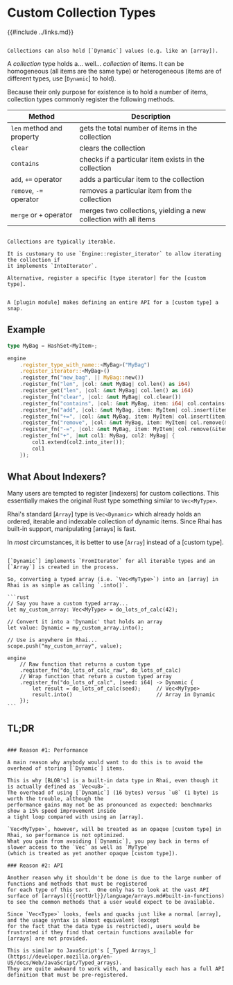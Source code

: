 Custom Collection Types
=======================

{{#include ../links.md}}

~~~admonish tip.side "Tip"

Collections can also hold [`Dynamic`] values (e.g. like an [array]).
~~~

A _collection_ type holds a... well... _collection_ of items.  It can be homogeneous (all items are
the same type) or heterogeneous (items are of different types, use [`Dynamic`] to hold).

Because their only purpose for existence is to hold a number of items, collection types commonly
register the following methods.

<section></section>

| Method                    | Description                                                      |
| ------------------------- | ---------------------------------------------------------------- |
| `len` method and property | gets the total number of items in the collection                 |
| `clear`                   | clears the collection                                            |
| `contains`                | checks if a particular item exists in the collection             |
| `add`, `+=` operator      | adds a particular item to the collection                         |
| `remove`, `-=` operator   | removes a particular item from the collection                    |
| `merge` or `+` operator   | merges two collections, yielding a new collection with all items |

```admonish tip.small "Tip: Define type iterator"

Collections are typically iterable.

It is customary to use `Engine::register_iterator` to allow iterating the collection if
it implements `IntoIterator`.

Alternative, register a specific [type iterator] for the [custom type].
```

```admonish tip.small "Tip: Use a plugin module"

A [plugin module] makes defining an entire API for a [custom type] a snap.
```


Example
-------

```rust
type MyBag = HashSet<MyItem>;

engine
    .register_type_with_name::<MyBag>("MyBag")
    .register_iterator::<MyBag>()
    .register_fn("new_bag", || MyBag::new())
    .register_fn("len", |col: &mut MyBag| col.len() as i64)
    .register_get("len", |col: &mut MyBag| col.len() as i64)
    .register_fn("clear", |col: &mut MyBag| col.clear())
    .register_fn("contains", |col: &mut MyBag, item: i64| col.contains(&item))
    .register_fn("add", |col: &mut MyBag, item: MyItem| col.insert(item))
    .register_fn("+=", |col: &mut MyBag, item: MyItem| col.insert(item))
    .register_fn("remove", |col: &mut MyBag, item: MyItem| col.remove(&item))
    .register_fn("-=", |col: &mut MyBag, item: MyItem| col.remove(&item))
    .register_fn("+", |mut col1: MyBag, col2: MyBag| {
        col1.extend(col2.into_iter());
        col1
    });
```


What About Indexers?
--------------------

Many users are tempted to register [indexers] for custom collections.  This essentially makes the
original Rust type something similar to `Vec<MyType>`.

Rhai's standard [`Array`] type is `Vec<Dynamic>` which already holds an ordered, iterable and
indexable collection of dynamic items.  Since Rhai has built-in support, manipulating [arrays] is fast.

In _most_ circumstances, it is better to use [`Array`] instead of a [custom type].

~~~admonish tip.small "Tip: Convert to `Array` using `.into()`"

[`Dynamic`] implements `FromIterator` for all iterable types and an [`Array`] is created in the process.

So, converting a typed array (i.e. `Vec<MyType>`) into an [array] in Rhai is as simple as calling `.into()`.

```rust
// Say you have a custom typed array...
let my_custom_array: Vec<MyType> = do_lots_of_calc(42);

// Convert it into a 'Dynamic' that holds an array
let value: Dynamic = my_custom_array.into();

// Use is anywhere in Rhai...
scope.push("my_custom_array", value);

engine
    // Raw function that returns a custom type
    .register_fn("do_lots_of_calc_raw", do_lots_of_calc)
    // Wrap function that return a custom typed array
    .register_fn("do_lots_of_calc", |seed: i64| -> Dynamic {
        let result = do_lots_of_calc(seed);     // Vec<MyType>
        result.into()                           // Array in Dynamic
    });
```
~~~


TL;DR
-----

~~~admonish question "Why shouldn't we register `Vec<MyType>`?"

### Reason #1: Performance

A main reason why anybody would want to do this is to avoid the overhead of storing [`Dynamic`] items.

This is why [BLOB's] is a built-in data type in Rhai, even though it is actually defined as `Vec<u8>`.
The overhead of using [`Dynamic`] (16 bytes) versus `u8` (1 byte) is worth the trouble, although the
performance gains may not be as pronounced as expected: benchmarks show a 15% speed improvement inside
a tight loop compared with using an [array].

`Vec<MyType>`, however, will be treated as an opaque [custom type] in Rhai, so performance is not optimized.
What you gain from avoiding [`Dynamic`], you pay back in terms of slower access to the `Vec` as well as `MyType`
(which is treated as yet another opaque [custom type]).

### Reason #2: API

Another reason why it shouldn't be done is due to the large number of functions and methods that must be registered
for each type of this sort.  One only has to look at the vast API surface of [arrays]({{rootUrl}}/language/arrays.md#built-in-functions)
to see the common methods that a user would expect to be available.

Since `Vec<Type>` looks, feels and quacks just like a normal [array], and the usage syntax is almost equivalent (except
for the fact that the data type is restricted), users would be frustrated if they find that certain functions available for
[arrays] are not provided.

This is similar to JavaScript's [_Typed Arrays_](https://developer.mozilla.org/en-US/docs/Web/JavaScript/Typed_arrays).
They are quite awkward to work with, and basically each has a full API definition that must be pre-registered.
~~~

